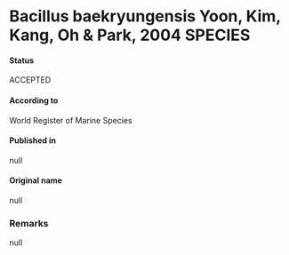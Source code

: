 Bacillus baekryungensis Yoon, Kim, Kang, Oh & Park, 2004 SPECIES
=======

#### Status
ACCEPTED

#### According to
World Register of Marine Species

#### Published in
null

#### Original name
null

### Remarks
null